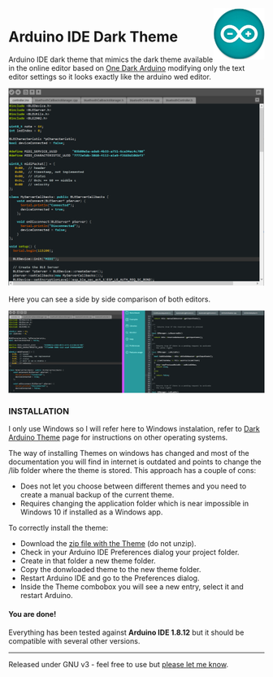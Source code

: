 <img src="https://github.com/ignaciosolergarcia/arduino-dark-theme/blob/master/images/arduino_logo.jpg" alt="Arduino logo" width="100" height="100" align="right" />

# Arduino IDE Dark Theme
Arduino IDE dark theme that mimics the dark theme available in the online editor based on [One Dark Arduino](https://github.com/konrad91/OneDarkArduino/) modifying only the text editor settings so it looks exactly like the arduino wed editor.

![screenshot](https://github.com/ignaciosolergarcia/arduino-dark-theme/blob/master/images/ide_screenshot.png)

Here you can see a side by side comparison of both editors.

![comparison](https://github.com/ignaciosolergarcia/arduino-dark-theme/blob/master/images/ide_vs_browser.png)

### INSTALLATION  

I only use Windows so I will refer here to Windows instalation, refer to [Dark Arduino Theme]( https://github.com/jeffThompson/DarkArduinoTheme)  page for instructions on other operating systems.

The way of installing Themes on windows has changed and most of the documentation you will find in internet is outdated and points to change the /lib folder where the theme is stored. This approach has a couple of cons:

* Does not let you choose between different themes and you need to create a manual backup of the current theme.
* Requires changing the application folder which is near impossible in Windows 10 if installed as a Windows app.

To correctly install the theme:

* Download the [zip file with the Theme](https://github.com/ignaciosolergarcia/arduino-dark-theme/blob/master/arduino-ide-dark-theme.zip) (do not unzip).
* Check in your Arduino IDE Preferences dialog your project folder.
* Create in that folder a new theme folder.
* Copy the donwloaded theme to the new theme folder.
* Restart Arduino IDE and go to the Preferences dialog.
* Inside the Theme combobox you will see a new entry, select it and restart Arduino.

#### You are done!

Everything has been tested against **Arduino IDE 1.8.12** but it should be compatible with several other versions.

***
Released under GNU v3 - feel free to use but [please let me know](http://www.ignaciosolergarcia.com).
